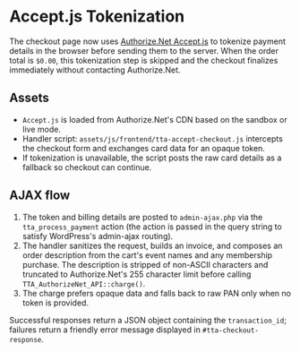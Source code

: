 # Accept.js Tokenization

The checkout page now uses [Authorize.Net Accept.js](https://developer.authorize.net/api/reference/features/acceptjs.html) to tokenize payment details in the browser before sending them to the server. When the order total is `$0.00`, this tokenization step is skipped and the checkout finalizes immediately without contacting Authorize.Net.

## Assets
- `Accept.js` is loaded from Authorize.Net's CDN based on the sandbox or live mode.
- Handler script: `assets/js/frontend/tta-accept-checkout.js` intercepts the checkout form and exchanges card data for an opaque token.
- If tokenization is unavailable, the script posts the raw card details as a fallback so checkout can continue.

## AJAX flow
1. The token and billing details are posted to `admin-ajax.php` via the `tta_process_payment` action (the action is passed in the query string to satisfy WordPress's admin-ajax routing).
2. The handler sanitizes the request, builds an invoice, and composes an order description from the cart's event names and any membership purchase. The description is stripped of non-ASCII characters and truncated to Authorize.Net's 255 character limit before calling `TTA_AuthorizeNet_API::charge()`.
3. The charge prefers opaque data and falls back to raw PAN only when no token is provided.

Successful responses return a JSON object containing the `transaction_id`; failures return a friendly error message displayed in `#tta-checkout-response`.
